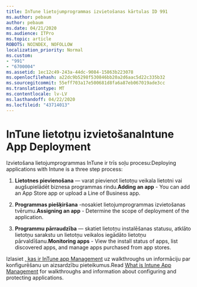 ```yaml
---
title: InTune lietojumprogrammas izvietošanas kārtulas ID 991
ms.author: pebaum
author: pebaum
ms.date: 04/21/2020
ms.audience: ITPro
ms.topic: article
ROBOTS: NOINDEX, NOFOLLOW
localization_priority: Normal
ms.custom:
- "991"
- "6700004"
ms.assetid: 1ec12c49-243a-44dc-9084-15863b223078
ms.openlocfilehash: a22dc9b5298f530846bb20a2d6aac5d22c335b32
ms.sourcegitcommit: 55eff703a17e500681d8fa6a87eb067019ade3cc
ms.translationtype: MT
ms.contentlocale: lv-LV
ms.lasthandoff: 04/22/2020
ms.locfileid: "43714013"
---
```

# <a name="intune-app-deployment"></a><span data-ttu-id="56cbc-102">InTune lietotņu izvietošana</span><span class="sxs-lookup"><span data-stu-id="56cbc-102">Intune App Deployment</span></span>

<span data-ttu-id="56cbc-103">Izvietošana lietojumprogrammas InTune ir trīs soļu procesu:</span><span class="sxs-lookup"><span data-stu-id="56cbc-103">Deploying applications with Intune is a three step process:</span></span>
  
1. <span data-ttu-id="56cbc-104">**Lietotnes pievienošana** — varat pievienot lietotņu veikala lietotni vai augšupielādēt biznesa programmas rindu.</span><span class="sxs-lookup"><span data-stu-id="56cbc-104">**Adding an app** - You can add an App Store app or upload a Line of Business app.</span></span>

2. <span data-ttu-id="56cbc-105">**Programmas piešķiršana** -nosakiet lietojumprogrammas izvietošanas tvērumu.</span><span class="sxs-lookup"><span data-stu-id="56cbc-105">**Assigning an app** - Determine the scope of deployment of the application.</span></span>

3. <span data-ttu-id="56cbc-106">**Programmu pārraudzība** — skatiet lietotņu instalēšanas statusu, atklāto lietotņu sarakstu un lietotņu veikalos iegādāto lietotņu pārvaldīšanu.</span><span class="sxs-lookup"><span data-stu-id="56cbc-106">**Monitoring apps** - View the install status of apps, list discovered apps, and manage apps purchased from app stores.</span></span>

<span data-ttu-id="56cbc-107">Izlasiet [, kas ir InTune app Management](https://docs.microsoft.com/intune/app-management) uz walkthroughs un informāciju par konfigurēšanu un aizsardzību pieteikumus.</span><span class="sxs-lookup"><span data-stu-id="56cbc-107">Read [What is Intune App Management](https://docs.microsoft.com/intune/app-management) for walkthroughs and information about configuring and protecting applications.</span></span>
  
